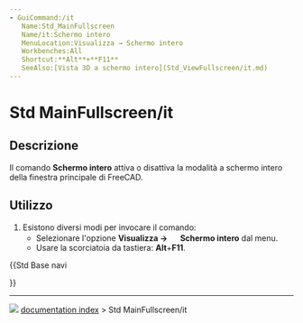 ```yaml
---
- GuiCommand:/it
   Name:Std_MainFullscreen
   Name/it:Schermo intero
   MenuLocation:Visualizza → Schermo intero
   Workbenches:All
   Shortcut:**Alt**+**F11**
   SeeAlso:[Vista 3D a schermo intero](Std_ViewFullscreen/it.md)
---
```


# Std MainFullscreen/it

## Descrizione

Il comando **Schermo intero** attiva o disattiva la modalità a schermo intero della finestra principale di FreeCAD.

## Utilizzo

1.  Esistono diversi modi per invocare il comando:
    -   Selezionare l\'opzione **Visualizza → <img src="images/Std_MainFullscreen.svg" width=16px> Schermo intero** dal menu.
    -   Usare la scorciatoia da tastiera: **Alt**+**F11**.





{{Std Base navi

}}



---
![](images/Button_right.svg) [documentation index](../README.md) > Std MainFullscreen/it
